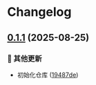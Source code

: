 # Changelog

## [0.1.1](https://github.com/Puniyu/puppeteer-core/compare/v0.1.0...v0.1.1) (2025-08-25)


### 🔧 其他更新

* 初始化仓库 ([19487de](https://github.com/Puniyu/puppeteer-core/commit/19487dea16c6c3471aa94c43678285e4e28d952a))
